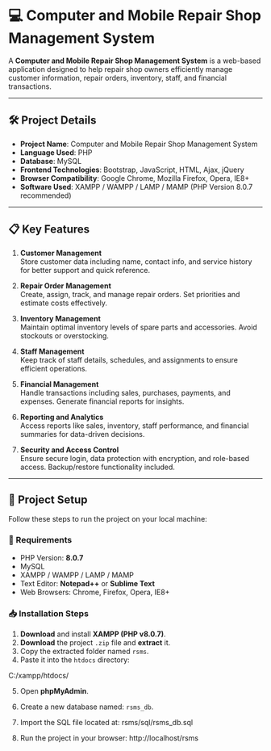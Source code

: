 # 💻 Computer and Mobile Repair Shop Management System

A **Computer and Mobile Repair Shop Management System** is a web-based application designed to help repair shop owners efficiently manage customer information, repair orders, inventory, staff, and financial transactions.

---

## 🛠️ Project Details

- **Project Name**: Computer and Mobile Repair Shop Management System  
- **Language Used**: PHP  
- **Database**: MySQL  
- **Frontend Technologies**: Bootstrap, JavaScript, HTML, Ajax, jQuery  
- **Browser Compatibility**: Google Chrome, Mozilla Firefox, Opera, IE8+  
- **Software Used**: XAMPP / WAMPP / LAMP / MAMP (PHP Version 8.0.7 recommended)

---

## 📋 Key Features

1. **Customer Management**  
   Store customer data including name, contact info, and service history for better support and quick reference.

2. **Repair Order Management**  
   Create, assign, track, and manage repair orders. Set priorities and estimate costs effectively.

3. **Inventory Management**  
   Maintain optimal inventory levels of spare parts and accessories. Avoid stockouts or overstocking.

4. **Staff Management**  
   Keep track of staff details, schedules, and assignments to ensure efficient operations.

5. **Financial Management**  
   Handle transactions including sales, purchases, payments, and expenses. Generate financial reports for insights.

6. **Reporting and Analytics**  
   Access reports like sales, inventory, staff performance, and financial summaries for data-driven decisions.

7. **Security and Access Control**  
   Ensure secure login, data protection with encryption, and role-based access. Backup/restore functionality included.

---

## 📂 Project Setup

Follow these steps to run the project on your local machine:

### 🔧 Requirements

- PHP Version: **8.0.7**
- MySQL
- XAMPP / WAMPP / LAMP / MAMP
- Text Editor: **Notepad++** or **Sublime Text**
- Web Browsers: Chrome, Firefox, Opera, IE8+

### 📥 Installation Steps

1. **Download** and install **XAMPP (PHP v8.0.7)**.
2. **Download** the project `.zip` file and **extract** it.
3. Copy the extracted folder named `rsms`.
4. Paste it into the `htdocs` directory:

C:/xampp/htdocs/

5. Open **phpMyAdmin**.
6. Create a new database named: `rsms_db`.
7. Import the SQL file located at:
rsms/sql/rsms_db.sql

8. Run the project in your browser:
http://localhost/rsms
